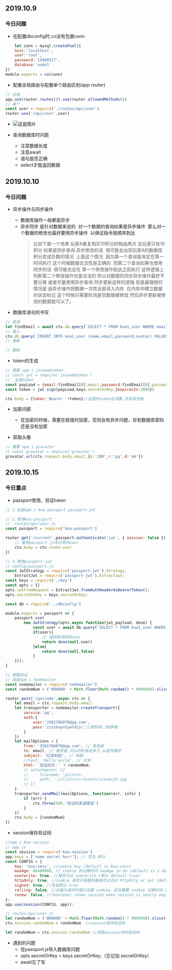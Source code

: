 ## 2019.10.9
### 今日问题

+ 在配置dbconfig时,co没有包裹conn
```javascript
    let conn = mysql.createPool({
    host:'localhost',
    user:'root',
    password:'19980327',
    database:'node1'
})
module.exports = co(conn)
```

+ 配置全局路由与配置单个路由区别(app  router)
```javascript
// 全局
app.use(router.routes()).use(router.allowedMethods())
// 单个
const user = require('./routes/api/user')
router.use('/api/user',user)
```
+ ![这是图片](https://i2.hdslb.com/bfs/face/9a5156d0f4f23ddc029a66e7ed2b34c9912ab2b6.jpg@72w_72h.webp "123")

+ 查询数据库时问题
    - 注意数据长度
    - 注意await
    - 语句是否正确
    - select才能返回数据


## 2019.10.10
### 今日问题

+ 异步操作与同步操作
    - 数据库操作一般都是异步
    - 异步同步 是针对数据来说的  对一个数据的查询如果是异步操作  那么对一个数据的修改也最好要用异步操作  以保证指令按顺序到达
      >比如下面一个场景
      >玩家A重复购买10积分的物品两次 且玩家只有10积分
      >如果是同步查询 异步修改的话  很可能会出现玩家A的数据库积分变成负数的情况 
      >上面这个情况  因为第一个查询是肯定在第一时间执行 这个时候数据合法性是正确的  而第二个查询如果也使用同步的话  很可能也会在 第一个修改操作到达之前执行 这样逻辑上判断第二个修改操作也是合法的
      >所以对数据的同步异步操作最好不要分离
      >或者尽量使用异步查询 同步更新这样的逻辑
      >但是最理想的情况是 由异步操作把数据一次性全部读入内存  在内存中建立数据的状态标记
      >这个时候只需要轮询是否数据被修改 然后异步更新被修改的数据就可以了。

+ 数据库语句的书写
```javascript
// 查询
let findEmail = await ctx.db.query(`SELECT * FROM koa1_user WHERE email='${email}'`)
// 插入
ctx.db.query(`INSERT INTO koa1_user (name,email,password,avatar) VALUES ('${user.name}','${user.email}','${user.password}','${user.avatar}')`)
// 更新

// 删除

``` 

+ token的生成
```javascript
// 需要 npm i jsonwebtoken
// const jwt = require('jsonwebtoken')
//  生成token
const payLoad = {email:findEmail[0].email,password:findEmail[0].password}
const token = jwt.sign(payLoad,keys.secretOrKey,{expiresIn:3600})

ctx.body = {token:'Bearer '+token}//这里的token必须要,并且有空格
```

+ 加密问题
    - 在加密的时候，需要在赋值时加密，否则会有异步问题，存到数据库密码还是没有加密

+ 获取头像
```javascript
// 需要 npm i gravatar
// const gravatar = require('gravatar')
gravatar.url(ctx.request.body.email,{s:'200',r:'pg',d:'mm'})
```

## 2019.10.15
### 今日重点

+ passport使用，验证token
```javascript
// 1.安装npm i koa-passport passport-jwt

// 2.使用koa-passport
//  routes/api/user.js
const passport = require('koa-passport')

router.get('/current',passport.authenticate('jwt', { session: false }),async ctx => {
    // 接受passport.js传过来的user
    ctx.body = ctx.state.user
})

// 3.使用passport-jwt
// config/passport.js
const JwtStrategy = require('passport-jwt').Strategy,
    ExtractJwt = require('passport-jwt').ExtractJwt;
const keys = require('./key') 
const opts = {}
opts.jwtFromRequest = ExtractJwt.fromAuthHeaderAsBearerToken();
opts.secretOrKey = keys.secretOrKey;

const db = require('../dbconfig')

module.exports = passport => {
    passport.use(
        new JwtStrategy(opts,async function(jwt_payload, done) {
            const user = await db.query(`SELECT * FROM koa1_user WHERE id=${jwt_payload.id}`)
            if(user){
                // 返回查询到的user
                return done(null,user)
            }else{
                return done(null,false)
            }
    }));
}
```

```javascript
// 邮箱验证
// 安装npm i nodemailer
const nodemailer = require('nodemailer')
const randomNum = ('000000' + Math.floor(Math.random() * 999999)).slice(-6);//全局生成6位验证码

router.post('/getcode',async ctx => {
    let email = ctx.request.body.email
    let transporter = nodemailer.createTransport({
        service:'qq',
        auth:{
            user:'2501706076@qq.com',
            pass:'zjuzbayntywldjic'//授权码，QQ获取
        }
    })
    let mailOptions = {
        from: '2501706076@qq.com', // 发送者
        to: email, // 接受者,可以同时发送多个,以逗号隔开
        subject: '亿柒科技', // 标题
        //text: 'Hello world', // 文本
        html: `验证码为：` + randomNum,
        // attachments: [{
        //     filename: 'picturn',
        //     path: './clint/src/assets/scenery5.jpg'
        // }]
    }
    transporter.sendMail(mailOptions, function(err, info) {
        if (err) {
            ctx.throw(500,'验证码发送错误')
        }
    })
    ctx.body = {randomNum}
})
```

+ session保存验证码
```javascript
//npm i koa-session
// app.js
const session = require('koa-session')
app.keys = ['some secret hurr']; // 签名 默认
const CONFIG = {
    key: 'koa:sess', //cookie key (default is koa:sess)
    maxAge: 86400000, // cookie 的过期时间 maxAge in ms (default is 1 days)
    overwrite: true, //是否可以 overwrite (默认 default true)
    httpOnly: true, //cookie 是否只有服务器端可以访问 httpOnly or not (default true)
    signed: true, //签名默认 true
    rolling: false, //在每次请求时强行设置 cookie，这将重置 cookie 过期时间（默认：false）
    renew: false, //(boolean) renew session when session is nearly expired,
};
app.use(session(CONFIG, app));

// routes/api/user.js
let randomNum = ('000000' + Math.floor(Math.random() * 999999)).slice(-6);//全局生成验证码，方便验证
ctx.session.randomNum = randomNum  //session保存验证码

let randomNum = ctx.session.randomNum //获取session中的验证码
```

+ 遇到的问题
    - 在passport.js导入数据库问题
    - opts.secretOrKey = keys.secretOrKey;（忘记加.secretOrKey）
    - await忘了写

